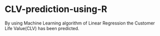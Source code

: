 # CLV-prediction-using-R
By using Machine Learning algorithm of Linear Regression the Customer Life Value(CLV) has been predicted.
